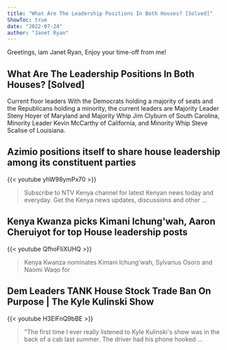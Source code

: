 ```yaml
---
title: "What Are The Leadership Positions In Both Houses? [Solved]"
ShowToc: true 
date: "2022-07-24"
author: "Janet Ryan" 
---
```


Greetings, iam Janet Ryan, Enjoy your time-off from me!
## What Are The Leadership Positions In Both Houses? [Solved]
Current floor leaders With the Democrats holding a majority of seats and the Republicans holding a minority, the current leaders are Majority Leader Steny Hoyer of Maryland and Majority Whip Jim Clyburn of South Carolina, Minority Leader Kevin McCarthy of California, and Minority Whip Steve Scalise of Louisiana.

## Azimio positions itself to share house leadership among its constituent parties
{{< youtube yhW98ymPx70 >}}
>Subscribe to NTV Kenya channel for latest Kenyan news today and everyday. Get the Kenya news updates, discussions and other ...

## Kenya Kwanza picks Kimani Ichung'wah, Aaron Cheruiyot for top House leadership posts
{{< youtube QfhoFIiXUHQ >}}
>Kenya Kwanza nominates Kimani Ichung'wah, Sylvanus Osoro and Naomi Waqo for 

## Dem Leaders TANK House Stock Trade Ban On Purpose | The Kyle Kulinski Show
{{< youtube H3ElFnQ9bBE >}}
>"The first time I ever really listened to Kyle Kulinski's show was in the back of a cab last summer. The driver had his phone hooked ...

